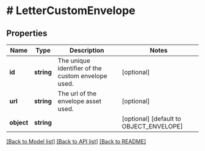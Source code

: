 # # LetterCustomEnvelope

## Properties

Name | Type | Description | Notes
------------ | ------------- | ------------- | -------------
**id** | **string** | The unique identifier of the custom envelope used. | [optional]
**url** | **string** | The url of the envelope asset used. | [optional]
**object** | **string** |  | [optional] [default to OBJECT_ENVELOPE]

[[Back to Model list]](../../README.md#models) [[Back to API list]](../../README.md#endpoints) [[Back to README]](../../README.md)
